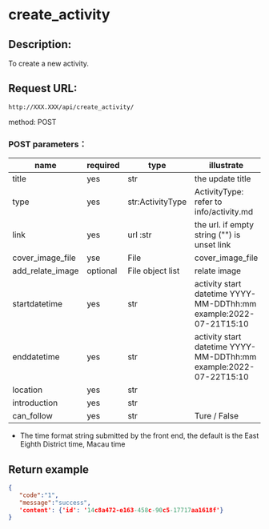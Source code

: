 # create_activity


## Description:
 To create a new activity.

## Request URL:
`http://XXX.XXX/api/create_activity/`

method: POST

### POST parameters：
| name             | required | type             | illustrate                                                        |
|------------------|----------|------------------|-------------------------------------------------------------------|
| title            | yes      | str              | the update title                                                  |
| type             | yes      | str:ActivityType | ActivityType: refer to info/activity.md                           |
| link             | yes      | url :str         | the url. if empty string ("") is unset link                       |
| cover_image_file | yse      | File             | cover_image_file                                                  |
| add_relate_image | optional | File object list | relate image                                                      |
| startdatetime    | yes      | str              | activity start datetime YYYY-MM-DDThh:mm example:2022-07-21T15:10 |
| enddatetime      | yes      | str              | activity start datetime YYYY-MM-DDThh:mm example:2022-07-22T15:10 |
| location         | yes      | str              |                                                                   |
| introduction     | yes      | str              |                                                                   |
| can_follow       | yes      | str              | Ture / False                                                      |
* The time format string submitted by the front end, the default is the East Eighth District time, Macau time






## Return example
```json
{
   "code":"1",
   "message":"success",
   'content': {'id': '14c8a472-e163-458c-90c5-17717aa1618f'}
}
```